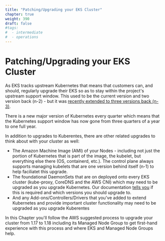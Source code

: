 ```yaml
---
title: "Patching/Upgrading your EKS Cluster"
chapter: true
weight: 390
draft: false
#tags:
#  - intermediate
#  - operations
---
```


# Patching/Upgrading your EKS Cluster

As EKS tracks upstream Kubernetes that means that customers can, and should, regularly upgrade their EKS so as to stay within the project's upstream support window. This used to be the current version and two version back (n-2) - but it was [recently extended to three versions back (n-3)](https://kubernetes.io/blog/2020/08/31/kubernetes-1-19-feature-one-year-support/). 

There is a new major version of Kubernetes every quarter which means that the Kubernetes support window has now gone from three quarters of a year to one full year.

In addition to upgrades to Kuberentes, there are other related upgrades to think about with your cluster as well:

- The Amazon Machine Image (AMI) of your Nodes - including not just the portion of Kubernetes that is part of the image, the kubelet, but everything else there (OS, containerd, etc.). The control plane always supports managing kubelets that are one version behind itself (n-1) to help faciliatet this upgrade.
- The foundational DaemonSets that are on deployed onto every EKS cluster (kube-proxy, CoreDNS and the AWS CNI) which may need to be upgraded as you upgrade Kubernetes. Our documentation [tells you](https://docs.aws.amazon.com/eks/latest/userguide/update-cluster.html#w665aac14c15b5c17) if this is required and which versions you should upgrade to.
- And any Add-ons/Controllers/Drivers that you've added to extend Kubernetes and provide important cluster functionality may need to be upgraded as you upgrade Kuberentes

In this Chapter you'll follow the AWS suggested process to upgrade your cluster from 1.17 to 1.18 including its Managed Node Group to get first-hand experience with this process and where EKS and Managed Node Groups help.